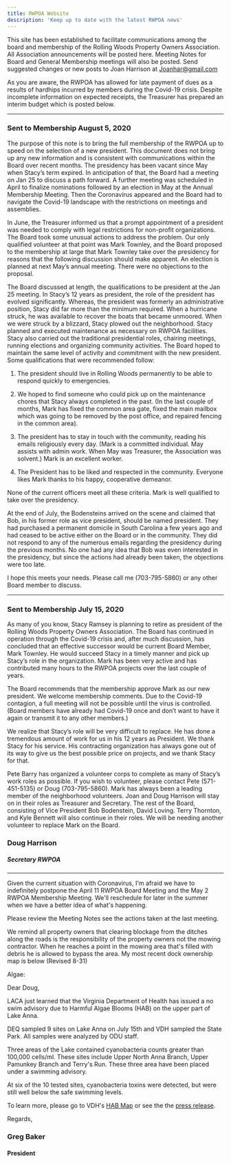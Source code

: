 ```yaml
---
title: RWPOA Website
description: 'Keep up to date with the latest RWPOA news'
---
```


This site has been established to facilitate communications among the board and membership of the Rolling Woods Property Owners Association.
All Association announcements will be posted here.
Meeting Notes for Board and General Membership meetings will also be posted.
Send suggested changes or new posts to Joan Harrison at Joanhar@gmail.com

As you are aware, the RWPOA has allowed for late payment of dues as a results of hardhips incurred by members during the Covid-19 crisis. Despite incomplete information on expected receipts, the Treasurer has prepared an interim budget which is posted below.

---

### Sent to Membership August 5, 2020

The purpose of this note is to bring the full membership of the RWPOA up to speed on the selection of a new president. This document does not bring up any new information and is consistent with communications within the Board over recent months.
The presidency has been vacant since May when Stacy’s term expired. In anticipation of that, the Board had a meeting on Jan 25 to discuss a path forward. A further meeting was scheduled in April to finalize nominations followed by an election in May at the Annual Membership Meeting. Then the Coronavirus appeared and the Board had to navigate the Covid-19 landscape with the restrictions on meetings and assemblies.

In June, the Treasurer informed us that a prompt appointment of a president was needed to comply with legal restrictions for non-profit organizations. The Board took some unusual actions to address the problem. Our only qualified volunteer at that point was Mark Townley, and the Board proposed to the membership at large that Mark Townley take over the presidency for reasons that the following discussion should make apparent. An election is planned at next May’s annual meeting. There were no objections to the proposal.

The Board discussed at length, the qualifications to be president at the Jan 25 meeting. In Stacy’s 12 years as president, the role of the president has evolved significantly. Whereas, the president was formerly an administrative position, Stacy did far more than the minimum required. When a hurricane struck, he was available to recover the boats that became unmoored. When we were struck by a blizzard, Stacy plowed out the neighborhood. Stacy planned and executed maintenance as necessary on RWPOA facilities. Stacy also carried out the traditional presidential roles, chairing meetings, running elections and organizing community activities. The Board hoped to maintain the same level of activity and commitment with the new president. Some qualifications that were recommended follow:

1. The president should live in Rolling Woods permanently to be able to respond quickly to emergencies.

2. We hoped to find someone who could pick up on the maintenance chores that Stacy always completed in the past. (In the last couple of months, Mark has fixed the common area gate, fixed the main mailbox which was going to be removed by the post office, and repaired fencing in the common area).

3. The president has to stay in touch with the community, reading his emails religiously every day. (Mark is a committed individual. May assists with admin work. When May was Treasurer, the Association was solvent.) Mark is an excellent worker.

4. The President has to be liked and respected in the community. Everyone likes Mark thanks to his happy, cooperative demeanor.

None of the current officers meet all these criteria. Mark is well qualified to take over the presidency.

At the end of July, the Bodensteins arrived on the scene and claimed that Bob, in his former role as vice president, should be named president. They had purchased a permanent domicile in South Carolina a few years ago and had ceased to be active either on the Board or in the community. They did not respond to any of the numerous emails regarding the presidency during the previous months. No one had any idea that Bob was even interested in the presidency, but since the actions had already been taken, the objections were too late.

I hope this meets your needs. Please call me (703-795-5860) or any other Board member to discuss.

---

### Sent to Membership July 15, 2020

As many of you know, Stacy Ramsey is planning to retire as president of the Rolling Woods Property Owners Association. The Board has continued in operation through the Covid-19 crisis and, after much discussion, has concluded that an effective successor would be current Board Member, Mark Townley. He would succeed Stacy in a timely manner and pick up Stacy’s role in the organization. Mark has been very active and has contributed many hours to the RWPOA projects over the last couple of years.

The Board recommends that the membership approve Mark as our new president. We welcome membership comments. Due to the Covid-19 contagion, a full meeting will not be possible until the virus is controlled. (Board members have already had Covid-19 once and don’t want to have it again or transmit it to any other members.)

We realize that Stacy’s role will be very difficult to replace. He has done a tremendous amount of work for us in his 12 years as President. We thank Stacy for his service. His contracting organization has always gone out of its way to give us the best possible price on projects, and we thank Stacy for that.

Pete Barry has organized a volunteer corps to complete as many of Stacy’s work roles as possible. If you wish to volunteer, please contact Pete (571-451-5135) or Doug (703-795-5860). Mark has always been a leading member of the neighborhood volunteers. Joan and Doug Harrison will stay on in their roles as Treasurer and Secretary. The rest of the Board, consisting of Vice President Bob Bodenstein, David Loving. Terry Thornton, and Kyle Bennett will also continue in their roles. We will be needing another volunteer to replace Mark on the Board.

### Doug Harrison

##### Secretary RWPOA

---

Given the current situation with Coronavirus, I'm afraid we have to indefinitely postpone the April 11 RWPOA Board Meeting and the May 2 RWPOA Membership Meeting. We'll reschedule for later in the summer when we have a better idea of what's happening.

Please review the Meeting Notes see the actions taken at the last meeting.

We remind all property owners that clearing blockage from the ditches along the roads is the responsibility of the property owners not the mowing contractor. When he reaches a point in the mowing area that's filled with debris he is allowed to bypass the area.
My most recent dock ownership map is below (Revised 8-31)

Algae:

Dear Doug,

LACA just learned that the Virginia Department of Health has issued a no swim advisory due to Harmful Algae Blooms (HAB) on the upper part of Lake Anna.

DEQ sampled 9 sites on Lake Anna on July 15th and VDH sampled the State Park. All samples were analyzed by ODU staff.

Three areas of the Lake contained cyanobacteria counts greater than 100,000 cells/ml. These sites include Upper North Anna Branch, Upper Pamunkey Branch and Terry's Run. These three area have been placed under a swimming advisory.

At six of the 10 tested sites, cyanobacteria toxins were detected, but were still well below the safe swimming levels.

To learn more, please go to VDH's [HAB Map](https://www.lakeannavirginia.org/EmailTracker/LinkTracker.ashx?linkAndRecipientCode=tfZqi0WToxIIFFNEmu9yR87Em67lPXtsVA3Zw%2bDpjGRl8U6oR72pzZ68sYsHrX2Dn7MuaWF7O5MrbjL2pY0wz0O0D%2b%2fyqRCN2tg75z3WRGc%3d) or see the the [press release](https://www.lakeannavirginia.org/EmailTracker/LinkTracker.ashx?linkAndRecipientCode=0Av7vRXE8wh3OX2USDmLHZp0z0sE4yEaLZQn%2bMBo4uknwzbCX5jLStq2%2fgavC1uCchDN0YnYs%2bt4g8gieEVDoGts0f2eg8BzUpfRd3IdC3c%3d).

Regards,

### Greg Baker

#### President

